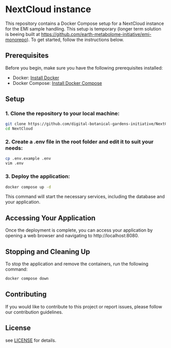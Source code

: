 # NextCloud instance

This repository contains a Docker Compose setup for a NextCloud instance for the EMI sample handling. This setup is temporary (longer term solution is beeing built at https://github.com/earth-metabolome-initiative/emi-monorepo). To get started, follow the instructions below.

## Prerequisites

Before you begin, make sure you have the following prerequisites installed:

- Docker: [Install Docker](https://docs.docker.com/get-docker/)
- Docker Compose: [Install Docker Compose](https://docs.docker.com/compose/install/)

## Setup

### 1. Clone the repository to your local machine:

```bash
git clone https://github.com/digital-botanical-gardens-initiative/NextCloud.git
cd NextCloud
```

### 2. Create a .env file in the root folder and edit it to suit your needs:
```bash
cp .env.example .env
vim .env
```

### 3. Deploy the application:

```sh
docker compose up -d
```

This command will start the necessary services, including the database and your application.

## Accessing Your Application

Once the deployment is complete, you can access your application by opening a web browser and navigating to http://localhost:8080.


## Stopping and Cleaning Up

To stop the application and remove the containers, run the following command:

```sh
docker compose down
```

## Contributing

If you would like to contribute to this project or report issues, please follow our contribution guidelines.

## License

see [LICENSE](https://github.com/digital-botanical-gardens-initiative/NextCloud/LICENSE) for details.
